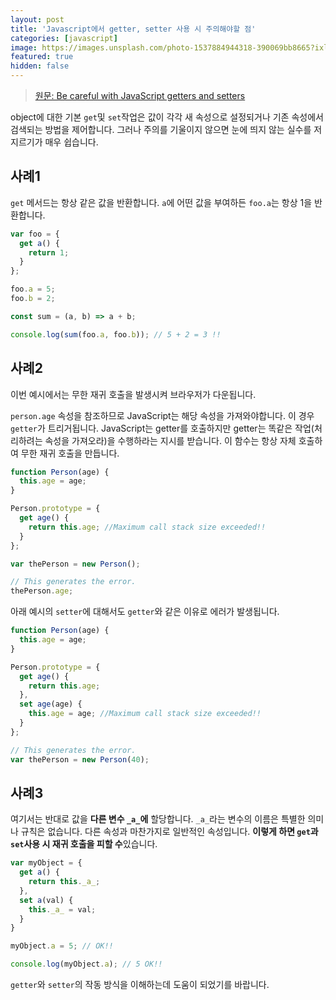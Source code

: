 ```yaml
---
layout: post
title: 'Javascript에서 getter, setter 사용 시 주의해야할 점'
categories: [javascript]
image: https://images.unsplash.com/photo-1537884944318-390069bb8665?ixlib=rb-1.2.1&ixid=eyJhcHBfaWQiOjEyMDd9&auto=format&fit=crop&w=1650&q=80
featured: true
hidden: false
---
```


>[원문: Be careful with JavaScript getters and setters](https://medium.com/javascript-in-plain-english/be-careful-with-javascript-getters-and-setters-32752bb2d496)

object에 대한 기본 `get`및 `set`작업은 값이 각각 새 속성으로 설정되거나 기존 속성에서 검색되는 방법을 제어합니다. 그러나 주의를 기울이지 않으면 눈에 띄지 않는 실수를 저지르기가 매우 쉽습니다.

## 사례1

`get` 메서드는 항상 같은 값을 반환합니다. `a`에 어떤 값을 부여하든 `foo.a`는 항상 1을 반환합니다.

```javascript
var foo = {
  get a() {
    return 1;
  }
};

foo.a = 5;
foo.b = 2;

const sum = (a, b) => a + b;

console.log(sum(foo.a, foo.b)); // 5 + 2 = 3 !!
```

## 사례2

이번 예시에서는 무한 재귀 호출을 발생시켜 브라우저가 다운됩니다.

`person.age` 속성을 참조하므로 JavaScript는 해당 속성을 가져와야합니다. 이 경우 `getter`가 트리거됩니다. JavaScript는 getter를 호출하지만 getter는 똑같은 작업(처리하려는 속성을 가져오라)을 수행하라는 지시를 받습니다. 이 함수는 항상 자체 호출하여 무한 재귀 호출을 만듭니다.

```javascript
function Person(age) {
  this.age = age;
}

Person.prototype = {
  get age() {
    return this.age; //Maximum call stack size exceeded!!
  }
};

var thePerson = new Person();

// This generates the error.
thePerson.age;
```

아래 예시의 `setter`에 대해서도 `getter`와 같은 이유로 에러가 발생됩니다.

```javascript
function Person(age) {
  this.age = age;
}

Person.prototype = {
  get age() {
    return this.age;
  },
  set age(age) {
    this.age = age; //Maximum call stack size exceeded!!
  }
};

// This generates the error.
var thePerson = new Person(40);
```

## 사례3

여기서는 반대로 값을 **다른 변수 `_a_`에** 할당합니다. `_a_`라는 변수의 이름은 특별한 의미나 규칙은 없습니다.
다른 속성과 마찬가지로 일반적인 속성입니다. **이렇게 하면 `get`과 `set`사용 시 재귀 호출을 피할 수**있습니다.

```javascript
var myObject = {
  get a() {
    return this._a_;
  },
  set a(val) {
    this._a_ = val;
  }
}

myObject.a = 5; // OK!!

console.log(myObject.a); // 5 OK!!
```

`getter`와 `setter`의 작동 방식을 이해하는데 도움이 되었기를 바랍니다.



